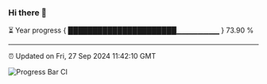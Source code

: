### Hi there 👋

⏳ Year progress { ██████████████████████▁▁▁▁▁▁▁▁ } 73.90 %

---

⏰ Updated on Fri, 27 Sep 2024 11:42:10 GMT

![Progress Bar CI](https://github.com/IshwaranRudhara/GIT-ACTION/workflows/Progress%20Bar%20CI/badge.svg)
